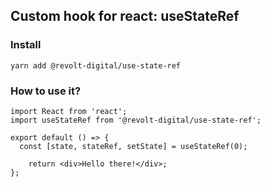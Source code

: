 ## Custom hook for react: useStateRef

### Install

```yarn add @revolt-digital/use-state-ref```

### How to use it?

```
import React from 'react';
import useStateRef from '@revolt-digital/use-state-ref';

export default () => {
  const [state, stateRef, setState] = useStateRef(0);

    return <div>Hello there!</div>;
};
```
